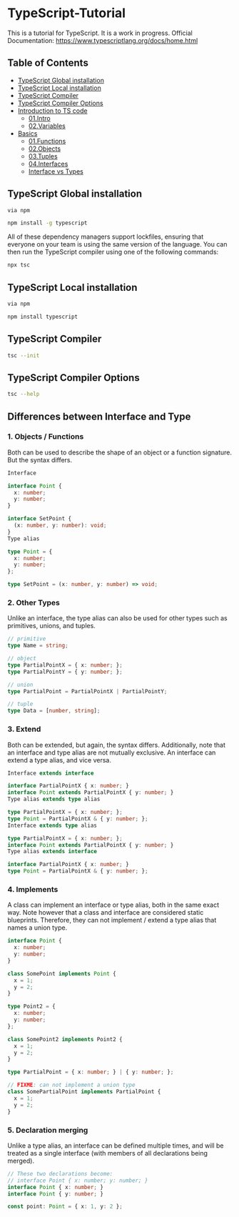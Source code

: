 # TypeScript-Tutorial

This is a tutorial for TypeScript. It is a work in progress.
Official Documentation: https://www.typescriptlang.org/docs/home.html

## Table of Contents

- [TypeScript Global installation](#typescript-global-installation)
- [TypeScript Local installation](#typescript-local-installation)
- [TypeScript Compiler](#typescript-compiler)
- [TypeScript Compiler Options](#typescript-compiler-options)
- [Introduction to TS code](01.%20Intro/)
    - [01.Intro](01.%20Intro/01.intro.ts)
    - [02.Variables](01.%20Intro/02.variables.ts)
- [Basics](02.%20Basics/)
    - [01.Functions](02.%20Basics/01.functions.ts)
    - [02.Objects](02.%20Basics/02.objects.ts)
    - [03.Tuples](02.%20Basics/03.Tuples.ts)
    - [04.Interfaces](02.%20Basics/04.Interfaces.ts)
    - [Interface vs Types](#differences-between-interface-and-type)


## TypeScript Global installation

```bash
via npm

npm install -g typescript
```

All of these dependency managers support lockfiles, ensuring that everyone on your team is using the same version of the language. You can then run the TypeScript compiler using one of the following commands:

```bash
npx tsc
```

## TypeScript Local installation

```bash
via npm

npm install typescript
```

## TypeScript Compiler

```bash
tsc --init
```

## TypeScript Compiler Options

```bash
tsc --help
```


## Differences between Interface and Type

### 1. Objects / Functions
Both can be used to describe the shape of an object or a function signature. But the syntax differs.

```ts
Interface

interface Point {
  x: number;
  y: number;
}

interface SetPoint {
  (x: number, y: number): void;
}
Type alias

type Point = {
  x: number;
  y: number;
};

type SetPoint = (x: number, y: number) => void;
```

### 2. Other Types
Unlike an interface, the type alias can also be used for other types such as primitives, unions, and tuples.

```ts
// primitive
type Name = string;

// object
type PartialPointX = { x: number; };
type PartialPointY = { y: number; };

// union
type PartialPoint = PartialPointX | PartialPointY;

// tuple
type Data = [number, string];
```

### 3. Extend
Both can be extended, but again, the syntax differs. Additionally, note that an interface and type alias are not mutually exclusive. An interface can extend a type alias, and vice versa.

```ts
Interface extends interface

interface PartialPointX { x: number; }
interface Point extends PartialPointX { y: number; }
Type alias extends type alias

type PartialPointX = { x: number; };
type Point = PartialPointX & { y: number; };
Interface extends type alias

type PartialPointX = { x: number; };
interface Point extends PartialPointX { y: number; }
Type alias extends interface

interface PartialPointX { x: number; }
type Point = PartialPointX & { y: number; };
```

### 4. Implements
A class can implement an interface or type alias, both in the same exact way. Note however that a class and interface are considered static blueprints. Therefore, they can not implement / extend a type alias that names a union type.

```ts
interface Point {
  x: number;
  y: number;
}

class SomePoint implements Point {
  x = 1;
  y = 2;
}

type Point2 = {
  x: number;
  y: number;
};

class SomePoint2 implements Point2 {
  x = 1;
  y = 2;
}

type PartialPoint = { x: number; } | { y: number; };

// FIXME: can not implement a union type
class SomePartialPoint implements PartialPoint {
  x = 1;
  y = 2;
}
```

### 5. Declaration merging
Unlike a type alias, an interface can be defined multiple times, and will be treated as a single interface (with members of all declarations being merged).

```ts
// These two declarations become:
// interface Point { x: number; y: number; }
interface Point { x: number; }
interface Point { y: number; }

const point: Point = { x: 1, y: 2 };
```

